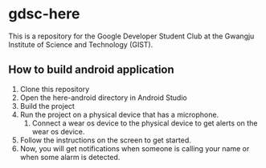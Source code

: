 # gdsc-here

This is a repository for the Google Developer Student Club at the Gwangju Institute of Science and Technology (GIST).

## How to build android application

1. Clone this repository
2. Open the here-android directory in Android Studio
3. Build the project
4. Run the project on a physical device that has a microphone.
   1. Connect a wear os device to the physical device to get alerts on the wear os device.
5. Follow the instructions on the screen to get started.
6. Now, you will get notifications when someone is calling your name or when some alarm is detected.
